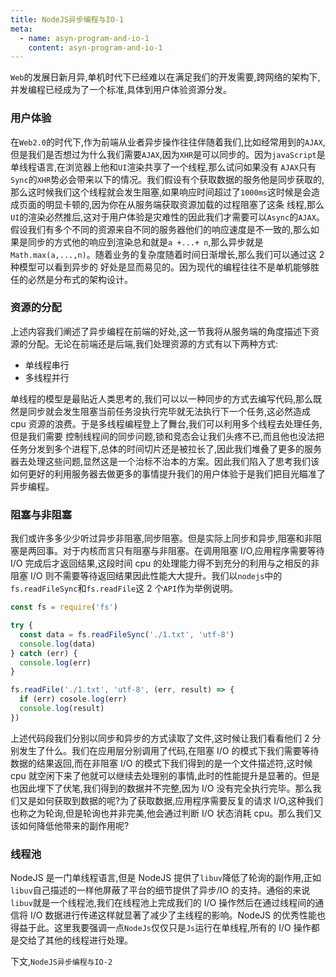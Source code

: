 ```yaml
---
title: NodeJS异步编程与IO-1
meta:
  - name: asyn-program-and-io-1
    content: asyn-program-and-io-1
---
```


`Web`的发展日新月异,单机时代下已经难以在满足我们的开发需要,跨网络的架构下,并发编程已经成为了一个标准,具体到用户体验资源分发。

### 用户体验

在`Web2.0`的时代下,作为前端从业者异步操作往往伴随着我们,比如经常用到的`AJAX`,但是我们是否想过为什么我们需要`AJAX`,因为`XHR`是可以同步的。因为`javaScript`是单线程语言,在浏览器上他和`UI`渲染共享了一个线程,那么试问如果没有
`AJAX`只有`Sync`的`XHR`势必会带来以下的情况。我们假设有个获取数据的服务他是同步获取的,那么这时候我们这个线程就会发生阻塞,如果响应时间超过了`1000ms`这时候是会造成页面的明显卡顿的,因为你在从服务端获取资源加载的过程阻塞了这条
线程,那么`UI`的渲染必然推后,这对于用户体验是灾难性的因此我们才需要可以`Async`的`AJAX`。
假设我们有多个不同的资源来自不同的服务器他们的响应速度是不一致的,那么如果是同步的方式他的响应到渲染总和就是`a +...+ n`,那么异步就是`Math.max(a,...,n)`。随着业务的复杂度随着时间日渐增长,那么我们可以通过这 2 种模型可以看到异步的
好处是显而易见的。因为现代的编程往往不是单机能够胜任的必然是分布式的架构设计。

### 资源的分配

上述内容我们阐述了异步编程在前端的好处,这一节我将从服务端的角度描述下资源的分配。无论在前端还是后端,我们处理资源的方式有以下两种方式:

- 单线程串行
- 多线程并行

单线程的模型是最贴近人类思考的,我们可以以一种同步的方式去编写代码,那么既然是同步就会发生阻塞当前任务没执行完毕就无法执行下一个任务,这必然造成 cpu 资源的浪费。于是多线程编程登上了舞台,我们可以利用多个线程去处理任务,但是我们需要
控制线程间的同步问题,锁和竞态会让我们头疼不已,而且他也没法把任务分发到多个进程下,总体的时间切片还是被拉长了,因此我们堆叠了更多的服务器去处理这些问题,显然这是一个治标不治本的方案。因此我们陷入了思考我们该如何更好的利用服务器去做更多的事情提升我们的用户体验于是我们把目光瞄准了异步编程。

### 阻塞与非阻塞

我们或许多多少少听过异步非阻塞,同步阻塞。但是实际上同步和异步,阻塞和非阻塞是两回事。对于内核而言只有阻塞与非阻塞。在调用阻塞 I/O,应用程序需要等待 I/O 完成后才返回结果,这段时间 cpu 的处理能力得不到充分的利用与之相反的非阻塞 I/O 则不需要等待返回结果因此性能大大提升。我们以`nodejs`中的`fs.readFileSync`和`fs.readFile`这 2 个`API`作为举例说明。

```js
const fs = require('fs')

try {
  const data = fs.readFileSync('./1.txt', 'utf-8')
  console.log(data)
} catch (err) {
  console.log(err)
}

fs.readFile('./1.txt', 'utf-8', (err, result) => {
  if (err) cosole.log(err)
  console.log(result)
})
```

上述代码段我们分别以同步和异步的方式读取了文件,这时候让我们看看他们 2 分别发生了什么。我们在应用层分别调用了代码,在阻塞 I/O 的模式下我们需要等待数据的结果返回,而在非阻塞 I/O 的模式下我们得到的是一个文件描述符,这时候 cpu 就空闲下来了他就可以继续去处理别的事情,此时的性能提升是显著的。但是也因此埋下了伏笔,我们得到的数据并不完整,因为 I/O 没有完全执行完毕。那么我们又是如何获取到数据的呢?为了获取数据,应用程序需要反复的请求 I/O,这种我们也称之为轮询,但是轮询也并非完美,他会通过判断 I/O 状态消耗 cpu。那么我们又该如何降低他带来的副作用呢?

### 线程池

NodeJS 是一门单线程语言,但是 NodeJS 提供了`libuv`降低了轮询的副作用,正如`libuv`自己描述的一样他屏蔽了平台的细节提供了异步/IO 的支持。通俗的来说`libuv`就是一个线程池,我们在线程池上完成我们的 I/O 操作然后在通过线程间的通信将 I/O 数据进行传递这样就显著了减少了主线程的影响。NodeJS 的优秀性能也得益于此。这里我要强调一点`NodeJs`仅仅只是`Js`运行在单线程,所有的 I/O 操作都是交给了其他的线程进行处理。

下文,<fe-link to="/notes/asyn-program-and-io-2">`NodeJS异步编程与IO-2`</fe-link>
